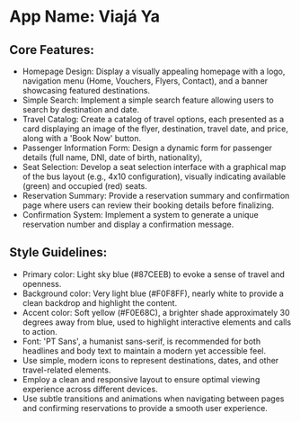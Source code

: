 # **App Name**: Viajá Ya

## Core Features:

- Homepage Design: Display a visually appealing homepage with a logo, navigation menu (Home, Vouchers, Flyers, Contact), and a banner showcasing featured destinations.
- Simple Search: Implement a simple search feature allowing users to search by destination and date.
- Travel Catalog: Create a catalog of travel options, each presented as a card displaying an image of the flyer, destination, travel date, and price, along with a 'Book Now' button.
- Passenger Information Form: Design a dynamic form for passenger details (full name, DNI, date of birth, nationality),
- Seat Selection: Develop a seat selection interface with a graphical map of the bus layout (e.g., 4x10 configuration), visually indicating available (green) and occupied (red) seats.
- Reservation Summary: Provide a reservation summary and confirmation page where users can review their booking details before finalizing.
- Confirmation System: Implement a system to generate a unique reservation number and display a confirmation message.

## Style Guidelines:

- Primary color: Light sky blue (#87CEEB) to evoke a sense of travel and openness.
- Background color: Very light blue (#F0F8FF), nearly white to provide a clean backdrop and highlight the content.
- Accent color: Soft yellow (#F0E68C), a brighter shade approximately 30 degrees away from blue, used to highlight interactive elements and calls to action.
- Font: 'PT Sans', a humanist sans-serif, is recommended for both headlines and body text to maintain a modern yet accessible feel.
- Use simple, modern icons to represent destinations, dates, and other travel-related elements.
- Employ a clean and responsive layout to ensure optimal viewing experience across different devices.
- Use subtle transitions and animations when navigating between pages and confirming reservations to provide a smooth user experience.
